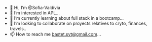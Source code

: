 - 👋 Hi, I’m @Sofia-Valdivia
- 👀 I’m interested in APL...
- 🌱 I’m currently learning about full stack in a bootcamp...
- 💞️ I’m looking to collaborate on proyects relatives to cryto, finances, travels..
- 📫 How to reach me bastet.svt@gmail.com...

<!---
Sofia-Valdivia/Sofia-Valdivia is a ✨ special ✨ repository because its `README.md` (this file) appears on your GitHub profile.
You can click the Preview link to take a look at your changes.
--->
